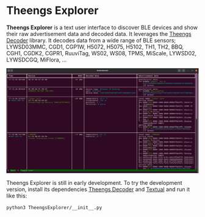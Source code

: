 # Theengs Explorer

**Theengs Explorer** is a text user interface to discover BLE devices and show their raw advertisement data and decoded data. It leverages the [Theengs Decoder](https://github.com/theengs/decoder) library. It decodes data from a wide range of BLE sensors; LYWSD03MMC, CGD1, CGP1W, H5072, H5075, H5102, TH1, TH2, BBQ, CGH1, CGDK2, CGPR1, RuuviTag, WS02, WS08, TPMS, MiScale, LYWSD02, LYWSDCGQ, MiFlora, ...

![Screenshot](screenshot.png)

Theengs Explorer is still in early development. To try the development version, install its dependencies [Theengs Decoder](https://decoder.theengs.io/use/python.html) and [Textual](https://github.com/Textualize/textual) and run it like this:

```shell
python3 TheengsExplorer/__init__.py
```
